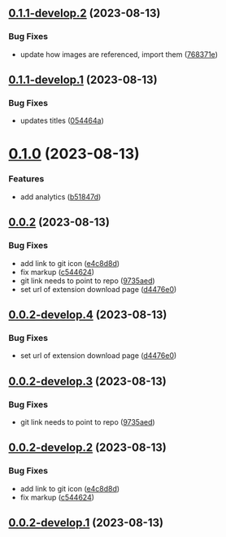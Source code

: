 ## [0.1.1-develop.2](https://git.lumeweb.com/LumeWeb/web3extension.io/compare/v0.1.1-develop.1...v0.1.1-develop.2) (2023-08-13)


### Bug Fixes

* update how images are referenced, import them ([768371e](https://git.lumeweb.com/LumeWeb/web3extension.io/commit/768371ea2530ae7338576aaed719d1f485e13399))

## [0.1.1-develop.1](https://git.lumeweb.com/LumeWeb/web3extension.io/compare/v0.1.0...v0.1.1-develop.1) (2023-08-13)


### Bug Fixes

* updates titles ([054464a](https://git.lumeweb.com/LumeWeb/web3extension.io/commit/054464a9c5eff0b0facc7b1b68ae41e9aee4ddee))

# [0.1.0](https://git.lumeweb.com/LumeWeb/web3extension.io/compare/v0.0.2...v0.1.0) (2023-08-13)


### Features

* add analytics ([b51847d](https://git.lumeweb.com/LumeWeb/web3extension.io/commit/b51847da061ee785d84a0853f7b1a36b066c5bc9))

## [0.0.2](https://git.lumeweb.com/LumeWeb/web3extension.io/compare/v0.0.1...v0.0.2) (2023-08-13)


### Bug Fixes

* add link to git icon ([e4c8d8d](https://git.lumeweb.com/LumeWeb/web3extension.io/commit/e4c8d8dd6028ba99ba4cd5e5624bf7b1b96d4fec))
* fix markup ([c544624](https://git.lumeweb.com/LumeWeb/web3extension.io/commit/c54462432975dc0b36f9455cda03f44e32267457))
* git link needs to point to repo ([9735aed](https://git.lumeweb.com/LumeWeb/web3extension.io/commit/9735aedd0cea8627fbf0a5790fda5cd2f7f0371a))
* set url of extension download page ([d4476e0](https://git.lumeweb.com/LumeWeb/web3extension.io/commit/d4476e0fb3acb278c7b6e44ff2d2b2e8843df62b))

## [0.0.2-develop.4](https://git.lumeweb.com/LumeWeb/web3extension.io/compare/v0.0.2-develop.3...v0.0.2-develop.4) (2023-08-13)


### Bug Fixes

* set url of extension download page ([d4476e0](https://git.lumeweb.com/LumeWeb/web3extension.io/commit/d4476e0fb3acb278c7b6e44ff2d2b2e8843df62b))

## [0.0.2-develop.3](https://git.lumeweb.com/LumeWeb/web3extension.io/compare/v0.0.2-develop.2...v0.0.2-develop.3) (2023-08-13)


### Bug Fixes

* git link needs to point to repo ([9735aed](https://git.lumeweb.com/LumeWeb/web3extension.io/commit/9735aedd0cea8627fbf0a5790fda5cd2f7f0371a))

## [0.0.2-develop.2](https://git.lumeweb.com/LumeWeb/web3extension.io/compare/v0.0.2-develop.1...v0.0.2-develop.2) (2023-08-13)


### Bug Fixes

* add link to git icon ([e4c8d8d](https://git.lumeweb.com/LumeWeb/web3extension.io/commit/e4c8d8dd6028ba99ba4cd5e5624bf7b1b96d4fec))
* fix markup ([c544624](https://git.lumeweb.com/LumeWeb/web3extension.io/commit/c54462432975dc0b36f9455cda03f44e32267457))

## [0.0.2-develop.1](https://git.lumeweb.com/LumeWeb/web3extension.io/compare/v0.0.1...v0.0.2-develop.1) (2023-08-13)
